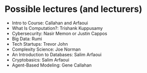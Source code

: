 # Possible lectures (and lecturers)

- Intro to Course: Callahan and Arfaoui
- What Is Computation?: Trishank Kuppusamy
- Cybersecurity: Nasir Memon or Justin Cappos
- Big Data: Rumi
- Tech Startups: Trevor John
- Complexity Science: Joe Norman
- An Introduction to Databases: Salim Arfaoui
- Cryptobasics: Salim Arfaoui  
- Agent-Based Modeling: Gene Callahan



